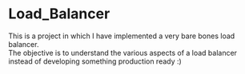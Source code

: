 # Load_Balancer
This is a project in which I have implemented a very bare bones load balancer. </br>
The objective is to understand the various aspects of a load balancer instead of developing something production ready :) 